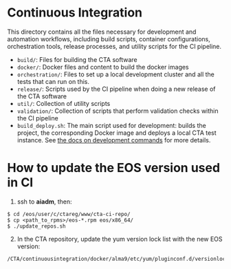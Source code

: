 # Continuous Integration

This directory contains all the files necessary for development and automation workflows, including build scripts, container configurations, orchestration tools, release processes, and utility scripts for the CI pipeline.

* `build/`: Files for building the CTA software
* `docker/`: Docker files and content to build the docker images
* `orchestration/`: Files to set up a local development cluster and all the tests that can run on this.
* `release/`: Scripts used by the CI pipeline when doing a new release of the CTA software
* `util/`: Collection of utility scripts
* `validation/`: Collection of scripts that perform validation checks within the CI pipeline
* `build_deploy.sh`: The main script used for development: builds the project, the corresponding Docker image and deploys a local CTA test instance. See [the docs on development commands](https://eoscta.docs.cern.ch/latest/dev/development_commands/) for more details.

# How to update the EOS version used in CI

1. ssh to **aiadm**, then:
```
$ cd /eos/user/c/ctareg/www/cta-ci-repo/
$ cp <path_to_rpms>/eos-*.rpm eos/x86_64/
$ ./update_repos.sh
```
2. In the CTA repository, update the yum version lock list with the new EOS version:
```
/CTA/continuousintegration/docker/alma9/etc/yum/pluginconf.d/versionlock.list
```
